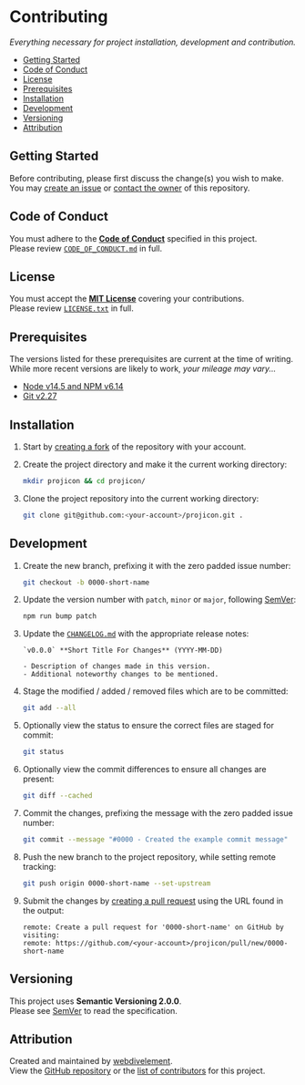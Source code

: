 # Contributing

_Everything necessary for project installation, development and contribution._

- [Getting Started](#getting-started)
- [Code of Conduct](#code-of-conduct)
- [License](#license)
- [Prerequisites](#prerequisites)
- [Installation](#installation)
- [Development](#development)
- [Versioning](#versioning)
- [Attribution](#attribution)

## Getting Started

Before contributing, please first discuss the change(s) you wish to make.  
You may [create an issue](https://github.com/webdivelement/projicon/issues/new)
or [contact the owner](https://github.com/webdivelement) of this repository.

## Code of Conduct

You must adhere to the [**Code of Conduct**](CODE_OF_CONDUCT.md) specified in
this project.  
Please review [`CODE_OF_CONDUCT.md`](CODE_OF_CONDUCT.md) in full.

## License

You must accept the [**MIT License**](LICENSE.txt) covering your contributions.  
Please review [`LICENSE.txt`](LICENSE.txt) in full.

## Prerequisites

The versions listed for these prerequisites are current at the time of writing.  
While more recent versions are likely to work, _your mileage may vary..._

- [Node v14.5 and NPM v6.14](https://nodejs.org/)
- [Git v2.27](https://git-scm.com/)

## Installation

1. Start by [creating a fork](https://github.com/webdivelement/projicon/fork)
of the repository with your account.

2. Create the project directory and make it the current working directory:

    ```sh
    mkdir projicon && cd projicon/
    ```

3. Clone the project repository into the current working directory:

    ```sh
    git clone git@github.com:<your-account>/projicon.git .
    ```

## Development

1. Create the new branch, prefixing it with the zero padded issue number:

    ```sh
    git checkout -b 0000-short-name
    ```

2. Update the version number with `patch`, `minor` or `major`, following
[SemVer](https://semver.org/):

    ```sh
    npm run bump patch
    ```

3. Update the [`CHANGELOG.md`](CHANGELOG.md) with the appropriate release notes:

    ```
    `v0.0.0` **Short Title For Changes** (YYYY-MM-DD)

    - Description of changes made in this version.
    - Additional noteworthy changes to be mentioned.
    ```

4. Stage the modified / added / removed files which are to be committed:

    ```sh
    git add --all
    ```

5. Optionally view the status to ensure the correct files are staged for commit:

    ```sh
    git status
    ```

6. Optionally view the commit differences to ensure all changes are present:

    ```sh
    git diff --cached
    ```

7. Commit the changes, prefixing the message with the zero padded issue number:

    ```sh
    git commit --message "#0000 - Created the example commit message"
    ```

8. Push the new branch to the project repository, while setting remote tracking:

    ```sh
    git push origin 0000-short-name --set-upstream
    ```

9. Submit the changes by
[creating a pull request](https://github.com/webdivelement/projicon/compare)
using the URL found in the output:

    ```
    remote: Create a pull request for '0000-short-name' on GitHub by visiting:
    remote: https://github.com/<your-account>/projicon/pull/new/0000-short-name
    ```

## Versioning

This project uses **Semantic Versioning 2.0.0**.  
Please see [SemVer](https://semver.org/) to read the specification.

## Attribution

Created and maintained by [webdivelement](https://github.com/webdivelement).  
View the
[GitHub repository](https://github.com/webdivelement/projicon)
or the
[list of contributors](https://github.com/webdivelement/projicon/contributors)
for this project.
